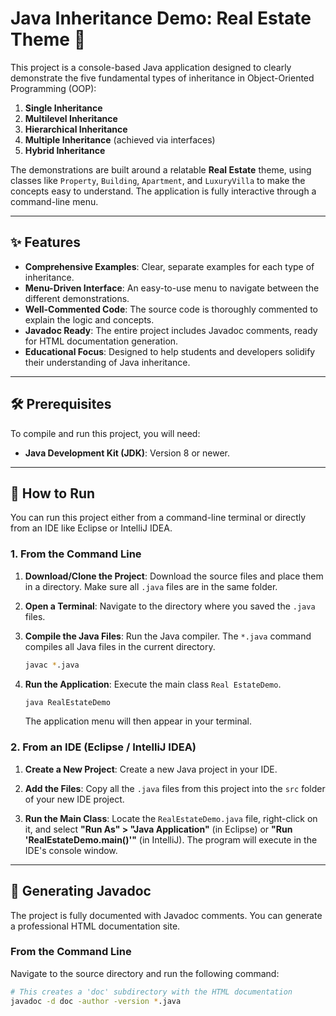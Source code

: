 # Java Inheritance Demo: Real Estate Theme 🏡

This project is a console-based Java application designed to clearly demonstrate the five fundamental types of inheritance in Object-Oriented Programming (OOP):
1.  **Single Inheritance**
2.  **Multilevel Inheritance**
3.  **Hierarchical Inheritance**
4.  **Multiple Inheritance** (achieved via interfaces)
5.  **Hybrid Inheritance**

The demonstrations are built around a relatable **Real Estate** theme, using classes like `Property`, `Building`, `Apartment`, and `LuxuryVilla` to make the concepts easy to understand. The application is fully interactive through a command-line menu.

---

## ✨ Features

* **Comprehensive Examples**: Clear, separate examples for each type of inheritance.
* **Menu-Driven Interface**: An easy-to-use menu to navigate between the different demonstrations.
* **Well-Commented Code**: The source code is thoroughly commented to explain the logic and concepts.
* **Javadoc Ready**: The entire project includes Javadoc comments, ready for HTML documentation generation.
* **Educational Focus**: Designed to help students and developers solidify their understanding of Java inheritance.

---

## 🛠️ Prerequisites

To compile and run this project, you will need:
* **Java Development Kit (JDK)**: Version 8 or newer.

---

## 🚀 How to Run

You can run this project either from a command-line terminal or directly from an IDE like Eclipse or IntelliJ IDEA.

### 1. From the Command Line

1.  **Download/Clone the Project**:
    Download the source files and place them in a directory. Make sure all `.java` files are in the same folder.

2.  **Open a Terminal**:
    Navigate to the directory where you saved the `.java` files.

3.  **Compile the Java Files**:
    Run the Java compiler. The `*.java` command compiles all Java files in the current directory.
    ```bash
    javac *.java
    ```

4.  **Run the Application**:
    Execute the main class `Real EstateDemo`.
    ```bash
    java RealEstateDemo
    ```
    The application menu will then appear in your terminal.

### 2. From an IDE (Eclipse / IntelliJ IDEA)

1.  **Create a New Project**:
    Create a new Java project in your IDE.

2.  **Add the Files**:
    Copy all the `.java` files from this project into the `src` folder of your new IDE project.

3.  **Run the Main Class**:
    Locate the `RealEstateDemo.java` file, right-click on it, and select **"Run As" > "Java Application"** (in Eclipse) or **"Run 'RealEstateDemo.main()'"** (in IntelliJ). The program will execute in the IDE's console window.

---

## 📄 Generating Javadoc

The project is fully documented with Javadoc comments. You can generate a professional HTML documentation site.

### From the Command Line

Navigate to the source directory and run the following command:
```bash
# This creates a 'doc' subdirectory with the HTML documentation
javadoc -d doc -author -version *.java
